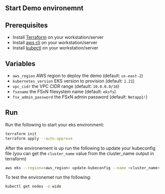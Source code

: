 ## Start Demo environemnt

## Prerequisites
- Install [Terraform](https://learn.hashicorp.com/tutorials/terraform/install-cli) on your workstation/server
- Install [aws cli](https://docs.aws.amazon.com/cli/latest/userguide/install-cliv2.html) on your workstation/server
- Install [kubectl](https://kubernetes.io/docs/tasks/tools/install-kubectl/) on your workstation/server


## Variables
- `aws_region` AWS region to deploy the demo (default: `us-east-2`)
- `kubernetes_version`  EKS version to provision (default: `1.21`)
- `vpc_cidr` the VPC CIDR range (default: `10.0.0.0/16`)
- `fsxname` the FSxN filesystem name (default: `eksfs`)
- `fsx_admin_password` the FSxN admin password (default: `Netapp1!`)

## Run
Run the following to start your eks environment:
```bash
terraform init
terraform apply --auto-approve
```

After the environement is up run the following to update your kubeconfig file (you can get the `cluster_name` value from the cluster_name output in terraform)
```bash
aws eks --region=<aws_region> update-kubeconfig --name <cluster_name>
```

To test the environemet run the following:
``` bash
kubectl get nodes -o wide
```

